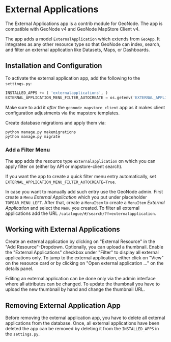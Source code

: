 # External Applications

The External Applications app is a contrib module for GeoNode.
The app is compatible with GeoNode v4 and GeoNode MapStore Client v4.

The app adds a model `ExternalApplication` which extends from `GeoApp`.
It integrates as any other resource type so that GeoNode can index, search, and filter an external application like Datasets, Maps, or Dashboards.

## Installation and Configuration

To activate the external application app, add the following to the `settings.py`:

```py
INSTALLED_APPS += ( 'externalapplications', )
EXTERNAL_APPLICATION_MENU_FILTER_AUTOCREATE = os.getenv('EXTERNAL_APPLICATION_MENU_FILTER_AUTOCREATE ', False)
```

Make sure to add it _after_ the `geonode_mapstore_client` app as it makes client configuration adjustments via the mapstore templates.

Create database migrations and apply them via:

```sh
python manage.py makemigrations
python manage.py migrate
```

### Add a Filter Menu

The app adds the resource type `externalapplication` on which you can apply filter on (either by API or mapstore-client search).

If you want the app to create a quick filter menu entry automatically, set `EXTERNAL_APPLICATION_MENU_FILTER_AUTOCREATE=True`.

In case you want to manually add such entry use the GeoNode admin. 
First create a `Menu` _External Application_ which you put under placeholder `TOPBAR_MENU_LEFT`. 
After that, create a `MenuItem` to create a `MenuItem` _External Application_ and select the `Menu` you created.
To filter all external applications add the URL `/catalogue/#/search/?f=externalapplication`.

## Working with External Applications

Create an external application by clicking on "External Resource" in the "Add Resource"-Dropdown.
Optionally, you can upload a thumbnail.
Enable the "External Applications" checkbox under "Filter" to display all external applications only.
To jump to the external application, either click on "View" on the resource card or by clicking on "Open external application ..." on the details panel.

Editing an external application can be done only via the admin interface where all attributes can be changed. 
To update the thumbnail you have to upload the new thumbnail by hand and change the thumbnail URL.

## Removing External Application App

Before removing the external application app, you have to delete all external applications from the database.
Once, all external applications have been deleted the app can be removed by deleting it from the `INSTALLED_APPS` in the `settings.py`.